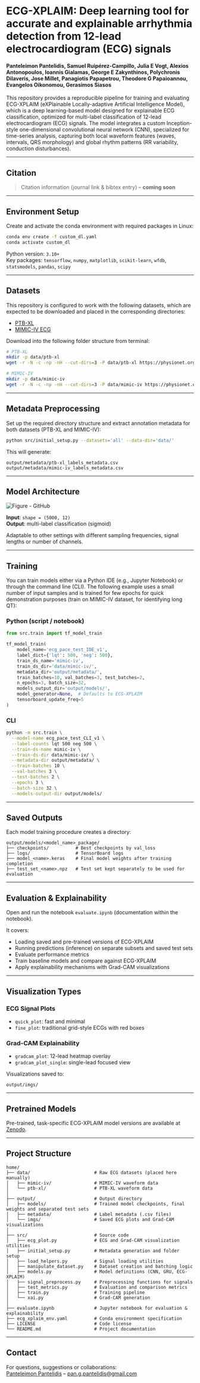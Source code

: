 # ECG-XPLAIM: Deep learning tool for accurate and explainable arrhythmia detection from 12-lead electrocardiogram (ECG) signals

#### Panteleimon Pantelidis, Samuel Ruipérez-Campillo, Julia E Vogt, Alexios Antonopoulos, Ioannis Gialamas, George E Zakynthinos, Polychronis Dilaveris, Jose Millet, Panagiotis Papapetrou, Theodore G Papaioannou, Evangelos Oikonomou, Gerasimos Siasos

This repository provides a reproducible pipeline for training and evaluating ECG-XPLAIM (eXPlainable Locally-adaptive Artificial Intelligence Model), which is a deep learning-based model designed for explainable ECG classification, optimized for multi-label classification of 12-lead electrocardiogram (ECG) signals. The model integrates a custom Inception-style one-dimensional convolutional neural network (CNN), specialized for time-series analysis, capturing both local waveform features (waves, intervals, QRS morphology) and global rhythm patterns (RR variability, conduction disturbances).

---

## Citation

> Citation information (journal link & bibtex entry) – **coming soon**

---

## Environment Setup

Create and activate the conda environment with required packages in Linux:

```bash
conda env create -f custom_dl.yaml
conda activate custom_dl
```

Python version: `3.10+`  
Key packages: `tensorflow`, `numpy`, `matplotlib`, `scikit-learn`, `wfdb`, `statsmodels`, `pandas`, `scipy`

---

## Datasets

This repository is configured to work with the following datasets, which are expected to be downloaded and placed in the corresponding directories:

- [PTB-XL](https://physionet.org/content/ptb-xl/1.0.3/)
- [MIMIC-IV ECG](https://physionet.org/content/mimic-iv-ecg/1.0/)

Download into the following folder structure from terminal:

```bash
# PTB-XL
mkdir -p data/ptb-xl
wget -r -N -c -np -nH --cut-dirs=3 -P data/ptb-xl https://physionet.org/files/ptb-xl/1.0.3/

# MIMIC-IV
mkdir -p data/mimic-iv
wget -r -N -c -np -nH --cut-dirs=3 -P data/mimic-iv https://physionet.org/files/mimic-iv-ecg/1.0/
```

---

## Metadata Preprocessing

Set up the required directory structure and extract annotation metadata for both datasets (PTB-XL and MIMIC-IV): 

```bash
python src/initial_setup.py --datasets='all' --data-dir='data/'
```

This will generate:

```
output/metadata/ptb-xl_labels_metadata.csv
output/metadata/mimic-iv_labels_metadata.csv
```

---

## Model Architecture

![Figure - GitHub](https://github.com/user-attachments/assets/64d27a71-633b-4591-af9d-c0ae793a14e7)

**Input**: `shape = (5000, 12)`  
**Output**: multi-label classification (sigmoid)

Adaptable to other settings with different sampling frequencies, signal lengths or number of channels.

---

## Training

You can train models either via a Python IDE (e.g., Jupyter Notebook) or through the command line (CLI). The following example uses a small number of input samples and is trained for few epochs for quick demonstration purposes (train on MIMIC-IV dataset, for identifying long QT):

### Python (script / notebook)

```python
from src.train import tf_model_train

tf_model_train(
    model_name='ecg_pace_test_IDE_v1', 
    label_dict={'lqt': 500, 'neg': 500},
    train_ds_name='mimic-iv',
    train_ds_dir='data/mimic-iv/',
    metadata_dir='output/metadata/',
    train_batches=10, val_batches=3, test_batches=2,
    n_epochs=3, batch_size=32,
    models_output_dir='output/models/',
    model_generator=None,  # Defaults to ECG-XPLAIM
    tensorboard_update_freq=5
)
```

### CLI

```bash
python -m src.train \
  --model-name ecg_pace_test_CLI_v1 \
  --label-counts lqt 500 neg 500 \
  --train-ds-name mimic-iv \
  --train-ds-dir data/mimic-iv/ \
  --metadata-dir output/metadata/ \
  --train-batches 10 \
  --val-batches 3 \
  --test-batches 2 \
  --epochs 3 \
  --batch-size 32 \
  --models-output-dir output/models/
```

---

## Saved Outputs

Each model training procedure creates a directory:

```
output/models/<model_name>_package/
├── checkpoints/          # Best checkpoints by val_loss
├── logs/                 # TensorBoard logs
├── model_<name>.keras    # Final model weights after training completion
├── test_set_<name>.npz   # Test set kept separately to be used for evaluation
```

---

## Evaluation & Explainability

Open and run the notebook `evaluate.ipynb` (documentation within the notebook).

It covers:

- Loading saved and pre-trained versions of ECG-XPLAIM
- Running predictions (inference) on separate subsets and saved test sets
- Evaluate performance metrics
- Train baseline models and compare against ECG-XPLAIM
- Apply explainability mechanisms with Grad-CAM visualizations

---

## Visualization Types

### ECG Signal Plots

- `quick_plot`: fast and minimal
- `fine_plot`: traditional grid-style ECGs with red boxes

### Grad-CAM Explainability

- `gradcam_plot`: 12-lead heatmap overlay
- `gradcam_plot_single`: single-lead focused view

Visualizations saved to:

```
output/imgs/
```

---

## Pretrained Models

Pre-trained, task-specific ECG-XPLAIM model versions are available at [Zenodo](https://zenodo.org/records/14968732).

---

## Project Structure

```
home/
├── data/                        # Raw ECG datasets (placed here manually)
│   ├── mimic-iv/                # MIMIC-IV waveform data
│   └── ptb-xl/                  # PTB-XL waveform data
│
├── output/                      # Output directory
│   ├── models/                  # Trained model checkpoints, final weights and separated test sets
│   ├── metadata/                # Label metadata (.csv files)
│   └── imgs/                    # Saved ECG plots and Grad-CAM visualizations
│
├── src/                         # Source code
│   ├── ecg_plot.py              # ECG and Grad-CAM visualization utilities
│   ├── initial_setup.py         # Metadata generation and folder setup
│   ├── load_helpers.py          # Signal loading utilities
│   ├── manipulate_dataset.py    # Dataset creation and batching logic
│   ├── models.py                # Model definitions (CNN, GRU, ECG-XPLAIM)
│   ├── signal_preprocess.py     # Preprocessing functions for signals
│   ├── test_metrics.py          # Evaluation and comparison metrics
│   ├── train.py                 # Training pipeline
│   └── xai.py                   # Grad-CAM generation
│
├── evaluate.ipynb               # Jupyter notebook for evaluation & explainability
├── ecg_xplaim_env.yaml          # Conda environment specification
├── LICENSE                      # Code license
└── README.md                    # Project documentation
```

---

## Contact

For questions, suggestions or collaborations:  
[Panteleimon Pantelidis](https://www.linkedin.com/in/ppantelidis/) – pan.g.pantelidis@gmail.com
